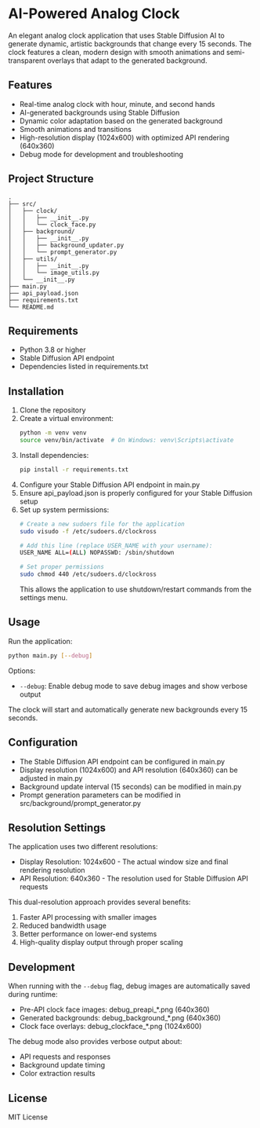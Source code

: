 # AI-Powered Analog Clock

An elegant analog clock application that uses Stable Diffusion AI to generate dynamic, artistic backgrounds that change every 15 seconds. The clock features a clean, modern design with smooth animations and semi-transparent overlays that adapt to the generated background.

## Features

- Real-time analog clock with hour, minute, and second hands
- AI-generated backgrounds using Stable Diffusion
- Dynamic color adaptation based on the generated background
- Smooth animations and transitions
- High-resolution display (1024x600) with optimized API rendering (640x360)
- Debug mode for development and troubleshooting

## Project Structure

```
.
├── src/
│   ├── clock/
│   │   ├── __init__.py
│   │   └── clock_face.py
│   ├── background/
│   │   ├── __init__.py
│   │   ├── background_updater.py
│   │   └── prompt_generator.py
│   ├── utils/
│   │   ├── __init__.py
│   │   └── image_utils.py
│   └── __init__.py
├── main.py
├── api_payload.json
├── requirements.txt
└── README.md
```

## Requirements

- Python 3.8 or higher
- Stable Diffusion API endpoint
- Dependencies listed in requirements.txt

## Installation

1. Clone the repository
2. Create a virtual environment:
   ```bash
   python -m venv venv
   source venv/bin/activate  # On Windows: venv\Scripts\activate
   ```
3. Install dependencies:
   ```bash
   pip install -r requirements.txt
   ```
4. Configure your Stable Diffusion API endpoint in main.py
5. Ensure api_payload.json is properly configured for your Stable Diffusion setup
6. Set up system permissions:
   ```bash
   # Create a new sudoers file for the application
   sudo visudo -f /etc/sudoers.d/clockross
   
   # Add this line (replace USER_NAME with your username):
   USER_NAME ALL=(ALL) NOPASSWD: /sbin/shutdown
   
   # Set proper permissions
   sudo chmod 440 /etc/sudoers.d/clockross
   ```
   This allows the application to use shutdown/restart commands from the settings menu.

## Usage

Run the application:
```bash
python main.py [--debug]
```

Options:
- `--debug`: Enable debug mode to save debug images and show verbose output

The clock will start and automatically generate new backgrounds every 15 seconds.

## Configuration

- The Stable Diffusion API endpoint can be configured in main.py
- Display resolution (1024x600) and API resolution (640x360) can be adjusted in main.py
- Background update interval (15 seconds) can be modified in main.py
- Prompt generation parameters can be modified in src/background/prompt_generator.py

## Resolution Settings

The application uses two different resolutions:
- Display Resolution: 1024x600 - The actual window size and final rendering resolution
- API Resolution: 640x360 - The resolution used for Stable Diffusion API requests

This dual-resolution approach provides several benefits:
1. Faster API processing with smaller images
2. Reduced bandwidth usage
3. Better performance on lower-end systems
4. High-quality display output through proper scaling

## Development

When running with the `--debug` flag, debug images are automatically saved during runtime:
- Pre-API clock face images: debug_preapi_*.png (640x360)
- Generated backgrounds: debug_background_*.png (640x360)
- Clock face overlays: debug_clockface_*.png (1024x600)

The debug mode also provides verbose output about:
- API requests and responses
- Background update timing
- Color extraction results

## License

MIT License 
